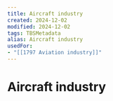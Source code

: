 ```yaml
---
title: Aircraft industry
created: 2024-12-02
modified: 2024-12-02
tags: TBSMetadata
alias: Aircraft industry
usedFor:
- "[[1797 Aviation industry]]"
---
```

# Aircraft industry
